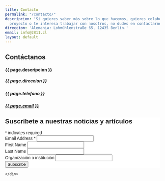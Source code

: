 ```yaml
---
title: Contacto
permalink: "/contacto/"
descripcion: 'Si quieres saber más sobre lo que hacemos, quieres colaborar en algún
  proyecto o te interesa trabajar con nosotros, no dudes en contactarnos. '
direccion: 'Alemania: Lohmühlenstraße 65, 12435 Berlin.'
email: info@2811.cl
layout: default
---
```


<section class="container" id="post">
  <div class="col-xs-10 col-xs-offset-1">
    <div class="row">
      <div class="col-xs-10">
        <h2 class="title">Contáctanos</h2>
        <h4>{{ page.descripcion }}</h4>
        <div class="line"></div>
        </div>
    </div>
    <div class="row">
      <h5 class="col-xs-10">
        {{ page.direccion }}
      </h5>
      <h5 class="col-xs-10">
        {{ page.telefono }}
      </h5>
      <h5 class="col-xs-10">
        <a href="mailto:{{ page.email }}">{{ page.email }}</a>
      </h5>

<!-- Begin Mailchimp Signup Form -->
<link href="//cdn-images.mailchimp.com/embedcode/classic-10_7.css" rel="stylesheet" type="text/css">
<style type="text/css">
	#mc_embed_signup{background:#fff; clear:left; font:14px Helvetica,Arial,sans-serif; }
	/* Add your own Mailchimp form style overrides in your site stylesheet or in this style block.
	   We recommend moving this block and the preceding CSS link to the HEAD of your HTML file. */
</style>
<div id="mc_embed_signup">
<form action="https://2811.us3.list-manage.com/subscribe/post?u=698bed815d313b82946698e0a&amp;id=adfa79f0d0" method="post" id="mc-embedded-subscribe-form" name="mc-embedded-subscribe-form" class="validate" target="_blank" novalidate>
    <div id="mc_embed_signup_scroll">
	<h2>Suscríbete a nuestras noticias y artículos</h2>
<div class="indicates-required"><span class="asterisk">*</span> indicates required</div>
<div class="mc-field-group">
	<label for="mce-EMAIL">Email Address  <span class="asterisk">*</span>
</label>
	<input type="email" value="" name="EMAIL" class="required email" id="mce-EMAIL">
</div>
<div class="mc-field-group">
	<label for="mce-FNAME">First Name </label>
	<input type="text" value="" name="FNAME" class="" id="mce-FNAME">
</div>
<div class="mc-field-group">
	<label for="mce-LNAME">Last Name </label>
	<input type="text" value="" name="LNAME" class="" id="mce-LNAME">
</div>
<div class="mc-field-group">
	<label for="mce-MMERGE5">Organización o institución </label>
	<input type="text" value="" name="MMERGE5" class="" id="mce-MMERGE5">
</div>
	<div id="mce-responses" class="clear">
		<div class="response" id="mce-error-response" style="display:none"></div>
		<div class="response" id="mce-success-response" style="display:none"></div>
	</div>    <!-- real people should not fill this in and expect good things - do not remove this or risk form bot signups-->
    <div style="position: absolute; left: -5000px;" aria-hidden="true"><input type="text" name="b_698bed815d313b82946698e0a_adfa79f0d0" tabindex="-1" value=""></div>
    <div class="clear"><input type="submit" value="Subscribe" name="subscribe" id="mc-embedded-subscribe" class="button"></div>
    </div>
</form>
</div>
<script type='text/javascript' src='//s3.amazonaws.com/downloads.mailchimp.com/js/mc-validate.js'></script><script type='text/javascript'>(function($) {window.fnames = new Array(); window.ftypes = new Array();fnames[0]='EMAIL';ftypes[0]='email';fnames[1]='FNAME';ftypes[1]='text';fnames[2]='LNAME';ftypes[2]='text';fnames[5]='MMERGE5';ftypes[5]='text';}(jQuery));var $mcj = jQuery.noConflict(true);</script>
<!--End mc_embed_signup-->

    </div>
  </div>
</section>


